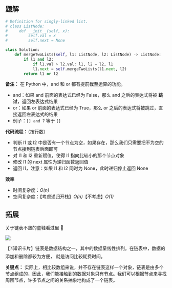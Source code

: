 ## 题解
```Python []
# Definition for singly-linked list.
# class ListNode:
#     def __init__(self, x):
#         self.val = x
#         self.next = None

class Solution:
    def mergeTwoLists(self, l1: ListNode, l2: ListNode) -> ListNode:
        if l1 and l2:
            if l1.val > l2.val: l1, l2 = l2, l1
            l1.next = self.mergeTwoLists(l1.next, l2)
        return l1 or l2
```
**备注：** 在 Python 中，and 和 or 都有提前截至运算的功能。
- and：如果 and 前面的表达式已经为 False，那么 and 之后的表达式将被 **跳过**，返回左表达式结果
- or：如果 or 前面的表达式已经为 True，那么 or 之后的表达式将被跳过，直接返回左表达式的结果
- 例子：`[] and 7` 等于 `[]`

**代码流程：**（按行数）
  - 判断 l1 或 l2 中是否有一个节点为空，如果存在，那么我们只需要把不为空的节点接到链表后面即可
  - 对 l1 和 l2 重新赋值，使得 l1 指向比较小的那个节点对象
  - 修改 l1 的 next 属性为递归函数返回值
  - 返回 l1，注意：如果 l1 和 l2 同时为 None，此时递归停止返回 None

**效率**
  - 时间复杂度：*O(n)*
  - 空间复杂度：【考虑递归开栈】*O(n)*【不考虑】*O(1)*

## 拓展
关于链表不熟的童鞋看过里 👻

![](https://pic.leetcode-cn.com/181bbe8bd0e65acd6a7415f9405e74f975dd1e1cd5c22df04a429d20b7aefe7c-QQ%E6%88%AA%E5%9B%BE20190606190157.png)


【🃏知识卡片】链表是数据结构之一，其中的数据呈线性排列。在链表中，数据的添加和删除都较为方便， 就是访问比较耗费时间。

**关键点：**
实际上，相比较数组来说，并不存在链表这样一个对象，链表是由多个节点组成的，因此，我们能接触到的数据对象只有节点。我们可以根据节点来寻找周围节点，许多节点之间的关系抽象地构成了一个链表。